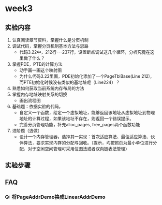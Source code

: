 # week3

## 实验内容

1. 认真阅读章节资料，掌握什么是分页机制
2. 调试代码，掌握分页机制基本方法与思路
	* 代码3.22中，212行---237行，设置断点调试这几个循环，分析究竟在这里做了什么？
3. 掌握PDE，PTE的计算方法
	* 动手画一画这个映射图
	* 为什么代码3.22里面，PDE初始化添加了一个PageTblBase(Line 212)，而PTE初始化时候没有类似的基地址呢（Line224）？
4. 熟悉如何获取当前系统内存布局的方法
5. 掌握内存地址映射关系的切换
	* 画出流程图
6. 基础题：依据实验的代码，
	* 自定义一个函数，给定一个虚拟地址，能够返回该地址从虚拟地址到物理地址的计算过程，如果该地址不存在，则返回一个错误提示。
	* 完善分页管理功能，补充alloc_pages, free_pages两个函数功能
7. 进阶题（选做）
	* 设计一个内存管理器，选择其一实现：首次适应算法、最佳适应算法、伙伴算法，要求实现内存的分配与回收。（提示，均按照页为最小单位进行分配、对于空闲空间管理可采用位图法或者双向链表法管理）

## 实验步骤

## FAQ

### Q: 将PageAddrDemo换成LinearAddrDemo